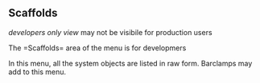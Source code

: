 ## Scaffolds

_developers only view_ may not be visibile for production users

The =Scaffolds= area of the menu is for developmers

In this menu, all the system objects are listed in raw form.  Barclamps may add to this menu.
